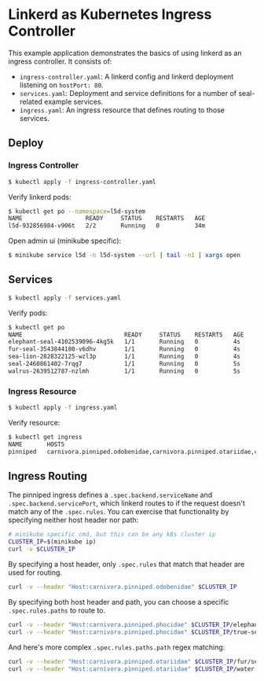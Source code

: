 # Linkerd as Kubernetes Ingress Controller

This example application demonstrates the basics of using linkerd as an
ingress controller. It consists of:
* `ingress-controller.yaml`: A linkerd config and linkerd deployment listening on `hostPort: 80`.
* `services.yaml`: Deployment and service definitions for a number of seal-related example services.
* `ingress.yaml`: An ingress resource that defines routing to those services.

## Deploy

### Ingress Controller

```bash
$ kubectl apply -f ingress-controller.yaml
```

Verify linkerd pods:

```bash
$ kubectl get po --namespace=l5d-system
NAME                  READY     STATUS    RESTARTS   AGE
l5d-932856984-v906t   2/2       Running   0          34m
```

Open admin ui (minikube specific):

```bash
$ minikube service l5d -n l5d-system --url | tail -n1 | xargs open
```

## Services

```bash
$ kubectl apply -f services.yaml
```

Verify pods:

```bash
$ kubectl get po
NAME                             READY     STATUS    RESTARTS   AGE
elephant-seal-4102539096-4kg5k   1/1       Running   0          4s
fur-seal-3543844180-v6dhv        1/1       Running   0          4s
sea-lion-2828322125-wzl3p        1/1       Running   0          4s
seal-2460861402-7rqg7            1/1       Running   0          5s
walrus-2639512787-nzlmh          1/1       Running   0          5s
```

### Ingress Resource

```bash
$ kubectl apply -f ingress.yaml
```

Verify resource:

```bash
$ kubectl get ingress
NAME       HOSTS                                                                                    ADDRESS   PORTS     AGE
pinniped   carnivora.pinniped.odobenidae,carnivora.pinniped.otariidae,carnivora.pinniped.phocidae             80        1h
```

## Ingress Routing

The pinniped ingress defines a `.spec.backend.serviceName` and
`.spec.backend.servicePort`, which linkerd routes to if the request doesn't
match any of the `.spec.rules`. You can exercise that functionality by
specifying neither host header nor path:

```bash
# minikube specific cmd, but this can be any k8s cluster ip
CLUSTER_IP=$(minikube ip)
curl -v $CLUSTER_IP
```

By specifying a host header, only `.spec.rules` that match that header are used
for routing.

```bash
curl -v --header "Host:carnivora.pinniped.odobenidae" $CLUSTER_IP
```

By specifying both host header and path, you can choose a specific
`.spec.rules.paths` to route to.

```bash
curl -v --header "Host:carnivora.pinniped.phocidae" $CLUSTER_IP/elephant-seal
curl -v --header "Host:carnivora.pinniped.phocidae" $CLUSTER_IP/true-seal
```

And here's more complex `.spec.rules.paths.path` regex matching:

```bash
curl -v --header "Host:carnivora.pinniped.otariidae" $CLUSTER_IP/fur/seal
curl -v --header "Host:carnivora.pinniped.otariidae" $CLUSTER_IP/water-lion
```
